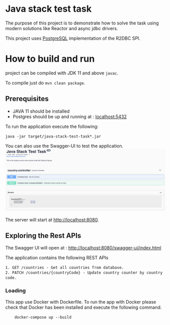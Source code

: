 # Java stack test task

The purpose of this project is to demonstrate how to solve the task 
using modern solutions like Reactor and async jdbc drivers.

This project uses [PostgreSQL](https://github.com/r2dbc/r2dbc-postgresql) implementation of the R2DBC SPI.

# How to build and run

project can be compiled with JDK 11 and above `javac`.

To compile just do `mvn clean package`.

## Prerequisites

* JAVA 11 should be installed
* Postgres should be up and running at : <localhost:5432>

To run the application execute the following:

```
java -jar target/java-stack-test-task*.jar
```

You can also use the Swagger-UI to test the application.
![alt text](java-stack-test-task-demo.png)

The server will start at <http://localhost:8080>.

## Exploring the Rest APIs

The Swagger UI will open at : <http://localhost:8080/swagger-ui/index.html>

The application contains the following REST APIs

```
1. GET /countries - Get all countries from database.
2. PATCH /countries/{countryCode} - Update country counter by country code.
```

### Loading
This app use Docker with Dockerfile. To run the app with Docker please check that Docker 
has been installed and execute the following command.

```
    docker-compose up --build
```
